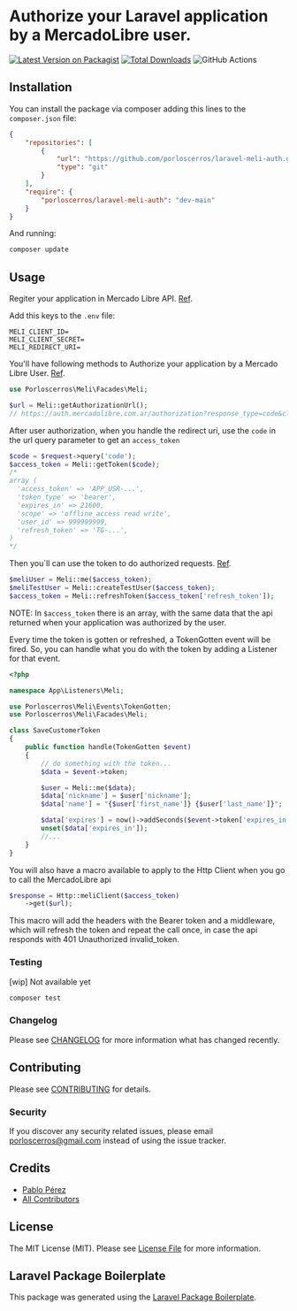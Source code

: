 # Authorize your Laravel application by a MercadoLibre user.

[![Latest Version on Packagist](https://img.shields.io/packagist/v/porloscerros/laravel-meli.svg?style=flat-square)](https://packagist.org/packages/porloscerros/laravel-meli)
[![Total Downloads](https://img.shields.io/packagist/dt/porloscerros/laravel-meli.svg?style=flat-square)](https://packagist.org/packages/porloscerros/laravel-meli)
![GitHub Actions](https://github.com/porloscerros/laravel-meli/actions/workflows/main.yml/badge.svg)

 

## Installation

You can install the package via composer adding this lines to the `composer.json` file:

```json
{
    "repositories": [
        {
            "url": "https://github.com/porloscerros/laravel-meli-auth.git",
            "type": "git"
        }
    ],
    "require": {
        "porloscerros/laravel-meli-auth": "dev-main"
    }
}
```
And running:
```bash
composer update
```

## Usage

Regiter your application in Mercado Libre API. [Ref](https://developers.mercadolibre.com.ar/es_ar/registra-tu-aplicacion).

Add this keys to the `.env` file:
```dotenv
MELI_CLIENT_ID=
MELI_CLIENT_SECRET=
MELI_REDIRECT_URI=
```

You'll have following methods to Authorize your application by a Mercado Libre User. [Ref](https://developers.mercadolibre.com.ar/es_ar/autenticacion-y-autorizacion#Autenticaci%C3%B3n).
```php
use Porloscerros\Meli\Facades\Meli;

$url = Meli::getAuthorizationUrl(); 
// https://auth.mercadolibre.com.ar/authorization?response_type=code&client_id=MELI_CLIENT_ID&redirect_uri=MELI_REDIRECT_URI
```
After user authorization, when you handle the redirect uri, use the `code` in the url query parameter to get an `access_token`
```php
$code = $request->query('code');
$access_token = Meli::getToken($code);
/*
array (
  'access_token' => 'APP_USR-...',
  'token_type' => 'bearer',
  'expires_in' => 21600,
  'scope' => 'offline_access read write',
  'user_id' => 999999999,
  'refresh_token' => 'TG-...',
)
*/
```

Then you´ll can use the token to do authorized requests. [Ref](https://developers.mercadolibre.com.ar/es_ar/autenticacion-y-autorizacion#Enviar-access-token-por-header).
```php
$meliUser = Meli::me($access_token);
$meliTestUser = Meli::createTestUser($access_token);
$access_token = Meli::refreshToken($access_token['refresh_token']);
```
NOTE: In `$access_token` there is an array, with the same data that the api returned when your application was authorized by the user.


Every time the token is gotten or refreshed, a TokenGotten event will be fired. So, you can handle what you do with the token by adding a Listener for that event.

```php
<?php

namespace App\Listeners\Meli;

use Porloscerros\Meli\Events\TokenGotten;
use Porloscerros\Meli\Facades\Meli;

class SaveCustomerToken
{
    public function handle(TokenGotten $event)
    {
        // do something with the token...
        $data = $event->token;

        $user = Meli::me($data);
        $data['nickname'] = $user['nickname'];
        $data['name'] = "{$user['first_name']} {$user['last_name']}";

        $data['expires'] = now()->addSeconds($event->token['expires_in'])->toDateTimeString();
        unset($data['expires_in']);
        //...
    }
}
```

You will also have a macro available to apply to the Http Client when you go to call the MercadoLibre api
```php
$response = Http::meliClient($access_token)
    ->get($url);
```
This macro will add the headers with the Bearer token and a middleware, which will refresh the token and repeat the call once, in case the api responds with 401 Unauthorized invalid_token.

### Testing

[wip] Not available yet
```bash
composer test
```

### Changelog

Please see [CHANGELOG](CHANGELOG.md) for more information what has changed recently.

## Contributing

Please see [CONTRIBUTING](CONTRIBUTING.md) for details.

### Security

If you discover any security related issues, please email porloscerros@gmail.com instead of using the issue tracker.

## Credits

-   [Pablo Pérez](https://github.com/porloscerros)
-   [All Contributors](../../contributors)

## License

The MIT License (MIT). Please see [License File](LICENSE.md) for more information.

## Laravel Package Boilerplate

This package was generated using the [Laravel Package Boilerplate](https://laravelpackageboilerplate.com).
